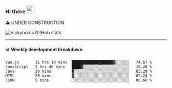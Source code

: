 ### Hi there <a href="https://www.gautamkrishnar.com/"><img src="https://media.giphy.com/media/hvRJCLFzcasrR4ia7z/giphy.gif" width="25px"></a>
⚠️ UNDER CONSTRUCTION

![Vickyhoo's GitHub stats](https://github-readme-stats.vercel.app/api?username=vickyhoo&theme=react&show_icons=true)

---

#### :bar_chart: Weekly development breakdown

<!--START_SECTION:waka-->
```text
Vue.js       11 hrs 18 mins  ██████████████████▓░░░░░░   74.67 % 
JavaScript   2 hrs 46 mins   ████▓░░░░░░░░░░░░░░░░░░░░   18.28 % 
Java         29 mins         ▓░░░░░░░░░░░░░░░░░░░░░░░░   03.29 % 
HTML         20 mins         ▓░░░░░░░░░░░░░░░░░░░░░░░░   02.24 % 
JSON         5 mins          ░░░░░░░░░░░░░░░░░░░░░░░░░   00.60 % 
```
<!--END_SECTION:waka-->


<!--
**vickyhoo/vickyhoo** is a ✨ _special_ ✨ repository because its `README.md` (this file) appears on your GitHub profile.

Here are some ideas to get you started:

- 🔭 I’m currently working on ...
- 🌱 I’m currently learning ...
- 👯 I’m looking to collaborate on ...
- 🤔 I’m looking for help with ...
- 💬 Ask me about ...
- 📫 How to reach me: ...
- 😄 Pronouns: ...
- ⚡ Fun fact: ...
-->
